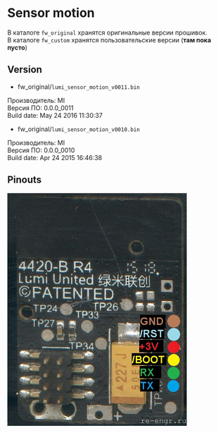 # Sensor motion
В каталоге `fw_original` хранятся оригинальные версии прошивок.   
В каталоге `fw_custom` хранятся пользовательские версии (**там пока пусто**)
## Version
 * fw_original/`lumi_sensor_motion_v0011.bin` 
 
 Производитель: MI  
 Версия ПО: 0.0.0_0011  
 Build date: May 24 2016 11:30:37 
 
 * fw_original/`lumi_sensor_motion_v0010.bin` 
 
 Производитель: MI  
 Версия ПО: 0.0.0_0010  
 Build date: Apr 24 2015 16:46:38
 
## Pinouts
![Pins_0](picture/lm_mcu_bot.jpg)
